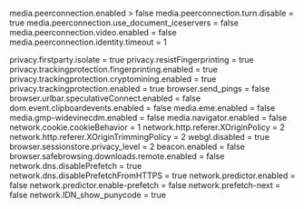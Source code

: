 media.peerconnection.enabled > false
media.peerconnection.turn.disable = true
media.peerconnection.use_document_iceservers = false
media.peerconnection.video.enabled = false
media.peerconnection.identity.timeout = 1



privacy.firstparty.isolate = true
privacy.resistFingerprinting = true
privacy.trackingprotection.fingerprinting.enabled = true
privacy.trackingprotection.cryptomining.enabled = true
privacy.trackingprotection.enabled = true
browser.send_pings = false
browser.urlbar.speculativeConnect.enabled = false
dom.event.clipboardevents.enabled = false
media.eme.enabled = false
media.gmp-widevinecdm.enabled = false
media.navigator.enabled = false
network.cookie.cookieBehavior = 1
network.http.referer.XOriginPolicy = 2
network.http.referer.XOriginTrimmingPolicy = 2
webgl.disabled = true
browser.sessionstore.privacy_level = 2
beacon.enabled = false
browser.safebrowsing.downloads.remote.enabled = false
network.dns.disablePrefetch = true
network.dns.disablePrefetchFromHTTPS = true
network.predictor.enabled = false
network.predictor.enable-prefetch = false
network.prefetch-next = false
network.IDN_show_punycode = true
